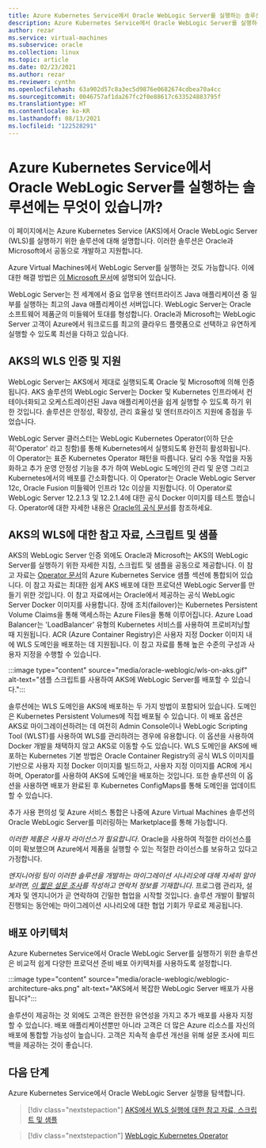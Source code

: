 ```yaml
---
title: Azure Kubernetes Service에서 Oracle WebLogic Server를 실행하는 솔루션에는 무엇이 있습니까?
description: Azure Kubernetes Service에서 Oracle WebLogic Server를 실행하는 방법을 알아봅니다.
author: rezar
ms.service: virtual-machines
ms.subservice: oracle
ms.collection: linux
ms.topic: article
ms.date: 02/23/2021
ms.author: rezar
ms.reviewer: cynthn
ms.openlocfilehash: 63a902d57c8a3ec5d9876e0682674cdbea70a4cc
ms.sourcegitcommit: 0046757af1da267fc2f0e88617c633524883795f
ms.translationtype: HT
ms.contentlocale: ko-KR
ms.lasthandoff: 08/13/2021
ms.locfileid: "122528291"
---
```

# <a name="what-are-solutions-for-running-oracle-weblogic-server-on-the-azure-kubernetes-service"></a>Azure Kubernetes Service에서 Oracle WebLogic Server를 실행하는 솔루션에는 무엇이 있습니까?

이 페이지에서는 Azure Kubernetes Service (AKS)에서 Oracle WebLogic Server (WLS)를 실행하기 위한 솔루션에 대해 설명합니다. 이러한 솔루션은 Oracle과 Microsoft에서 공동으로 개발하고 지원합니다.

Azure Virtual Machines에서 WebLogic Server를 실행하는 것도 가능합니다. 이에 대한 해결 방법은 [이 Microsoft 문서](./oracle-weblogic.md)에 설명되어 있습니다.

WebLogic Server는 전 세계에서 중요 업무용 엔터프라이즈 Java 애플리케이션 중 일부를 실행하는 최고의 Java 애플리케이션 서버입니다. WebLogic Server는 Oracle 소프트웨어 제품군의 미들웨어 토대를 형성합니다. Oracle과 Microsoft는 WebLogic Server 고객이 Azure에서 워크로드를 최고의 클라우드 플랫폼으로 선택하고 유연하게 실행할 수 있도록 최선을 다하고 있습니다.

## <a name="wls-on-aks-certified-and-supported"></a>AKS의 WLS 인증 및 지원
WebLogic Server는 AKS에서 제대로 실행되도록 Oracle 및 Microsoft에 의해 인증됩니다. AKS 솔루션의 WebLogic Server는 Docker 및 Kubernetes 인프라에서 컨테이너화되고 오케스트레이션된 Java 애플리케이션을 쉽게 실행할 수 있도록 하기 위한 것입니다. 솔루션은 안정성, 확장성, 관리 효율성 및 엔터프라이즈 지원에 중점을 두었습니다.

WebLogic Server 클러스터는 WebLogic Kubernetes Operator(이하 단순히'Operator' 라고 칭함)를 통해 Kubernetes에서 실행되도록 완전히 활성화됩니다. 이 Operator는 표준 Kubernetes Operator 패턴을 따릅니다. 달리 수동 작업을 자동화하고 추가 운영 안정성 기능을 추가 하여 WebLogic 도메인의 관리 및 운영 그리고 Kubernetes에서의 배포를 간소화합니다. 이 Operator는 Oracle WebLogic Server 12c, Oracle Fusion 미들웨어 인프라 12c 이상을 지원합니다. 이 Operator로 WebLogic Server 12.2.1.3 및 12.2.1.4에 대한 공식 Docker 이미지를 테스트 했습니다. Operator에 대한 자세한 내용은 [Oracle의 공식 문서](https://oracle.github.io/weblogic-kubernetes-operator/)를 참조하세요.

## <a name="guidance-scripts-and-samples-for-wls-on-aks"></a>AKS의 WLS에 대한 참고 자료, 스크립트 및 샘플
AKS의 WebLogic Server 인증 외에도 Oracle과 Microsoft는 AKS의 WebLogic Server를 실행하기 위한 자세한 지침, 스크립트 및 샘플을 공동으로 제공합니다. 이 참고 자료는 [Operator 문서](https://oracle.github.io/weblogic-kubernetes-operator/)의 Azure Kubernetes Service 샘플 섹션에 통합되어 있습니다. 이 참고 자료는 최대한 쉽게 AKS 배포에 대한 프로덕션 WebLogic Server를 만들기 위한 것입니다. 이 참고 자료에서는 Oracle에서 제공하는 공식 WebLogic Server Docker 이미지를 사용합니다. 장애 조치(failover)는 Kubernetes Persistent Volume Claims을 통해 액세스하는 Azure Files을 통해 이루어집니다. Azure Load Balancer는 'LoadBalancer' 유형의 Kubernetes 서비스를 사용하여 프로비저닝할 때 지원됩니다. ACR (Azure Container Registry)은 사용자 지정 Docker 이미지 내에 WLS 도메인을 배포하는 데 지원됩니다. 이 참고 자료를 통해 높은 수준의 구성과 사용자 지정을 수행할 수 있습니다.

:::image type="content" source="media/oracle-weblogic/wls-on-aks.gif" alt-text="샘플 스크립트를 사용하여 AKS에 WebLogic Server를 배포할 수 있습니다.":::

솔루션에는 WLS 도메인을 AKS에 배포하는 두 가지 방법이 포함되어 있습니다. 도메인은 Kubernetes Persistent Volumes에 직접 배포될 수 있습니다. 이 배포 옵션은 AKS로 마이그레이션하려는 데 여전히 Admin Console이나 WebLogic Scripting Tool (WLST)를 사용하여 WLS를 관리하려는 경우에 유용합니다. 이 옵션을 사용하여 Docker 개발을 채택하지 않고 AKS로 이동할 수도 있습니다. WLS 도메인을 AKS에 배포하는 Kubernetes 기본 방법은 Oracle Container Registry의 공식 WLS 이미지를 기반으로 사용자 지정 Docker 이미지를 빌드하고, 사용자 지정 이미지를 ACR에 게시하며, Operator를 사용하여 AKS에 도메인을 배포하는 것입니다. 또한 솔루션의 이 옵션을 사용하면 배포가 완료된 후 Kubernetes ConfigMaps를 통해 도메인을 업데이트할 수 있습니다.

추가 사용 편의성 및 Azure 서비스 통합은 나중에 Azure Virtual Machines 솔루션의 Oracle WebLogic Server를 미러링하는 Marketplace를 통해 가능합니다.

_이러한 제품은 사용자 라이선스가 필요합니다_. Oracle을 사용하여 적절한 라이선스를 이미 확보했으며 Azure에서 제품을 실행할 수 있는 적절한 라이선스를 보유하고 있다고 가정합니다.

_엔지니어링 팀이 이러한 솔루션을 개발하는 마이그레이션 시나리오에 대해 자세히 알아보려면, [이 짧은 설문 조사](https://aka.ms/wls-on-azure-survey)를 작성하고 연락처 정보를 기재합니다_. 프로그램 관리자, 설계자 및 엔지니어가 곧 연락하여 긴밀한 협업을 시작할 것입니다. 솔루션 개발이 활발히 진행되는 동안에는 마이그레이션 시나리오에 대한 협업 기회가 무료로 제공됩니다.

## <a name="deployment-architectures"></a>배포 아키텍처

Azure Kubernetes Service에서 Oracle WebLogic Server를 실행하기 위한 솔루션은 비교적 쉽게 다양한 프로덕션 준비 배포 아키텍처를 사용하도록 설정합니다.

:::image type="content" source="media/oracle-weblogic/weblogic-architecture-aks.png" alt-text="AKS에서 복잡한 WebLogic Server 배포가 사용됩니다":::

솔루션이 제공하는 것 외에도 고객은 완전한 유연성을 가지고 추가 배포를 사용자 지정할 수 있습니다. 배포 애플리케이션뿐만 아니라 고객은 더 많은 Azure 리소스를 자신의 배포에 통합할 가능성이 높습니다. 고객은 지속적 솔루션 개선을 위해 설문 조사에 피드백을 제공하는 것이 좋습니다.

## <a name="next-steps"></a>다음 단계

Azure Kubernetes Service에서 Oracle WebLogic Server 실행을 탐색합니다.

> [!div class="nextstepaction"]
> [AKS에서 WLS 실행에 대한 참고 자료, 스크립트 및 샘플](https://oracle.github.io/weblogic-kubernetes-operator/)

> [!div class="nextstepaction"]
> [WebLogic Kubernetes Operator](https://oracle.github.io/weblogic-kubernetes-operator/)
